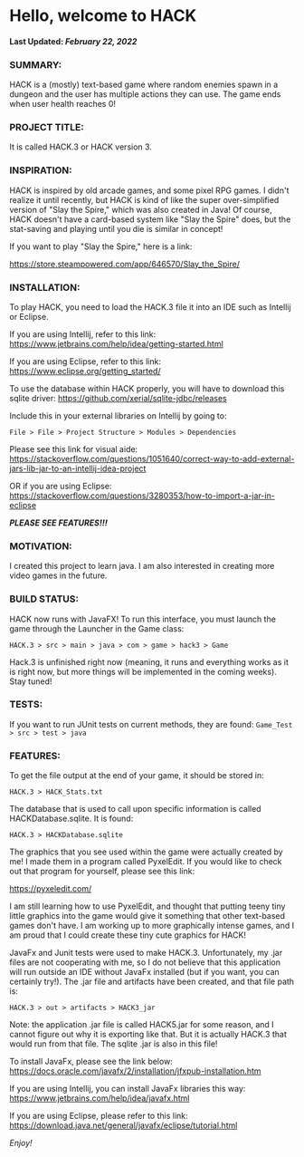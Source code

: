 # Hello, welcome to HACK

#### Last Updated: *February 22, 2022*

### SUMMARY:
HACK is a (mostly) text-based game where random enemies spawn in a dungeon and the user has
multiple actions they can use. The game ends when user health reaches 0!

### PROJECT TITLE:
It is called HACK.3 or HACK version 3.

### INSPIRATION:
HACK is inspired by old arcade games, and some pixel RPG games. I didn't realize it until recently, 
but HACK is kind of like the super over-simplified version of "Slay the Spire," which was also created in Java! 
Of course, HACK doesn't have a card-based system like "Slay the Spire" does, but the stat-saving and playing until 
you die is similar in concept! 

If you want to play "Slay the Spire," here is a link:

https://store.steampowered.com/app/646570/Slay_the_Spire/

### INSTALLATION:
To play HACK, you need to load the HACK.3 file it into an IDE such as Intellij or Eclipse.

If you are using Intellij, refer to this link:
https://www.jetbrains.com/help/idea/getting-started.html

If you are using Eclipse, refer to this link:
https://www.eclipse.org/getting_started/

To use the database within HACK properly, you will have to download this sqlite driver:
https://github.com/xerial/sqlite-jdbc/releases

Include this in your external libraries on Intellij by going to:

`File > File > Project Structure > Modules > Dependencies`

Please see this link for visual aide:
https://stackoverflow.com/questions/1051640/correct-way-to-add-external-jars-lib-jar-to-an-intellij-idea-project

OR if you are using Eclipse:
https://stackoverflow.com/questions/3280353/how-to-import-a-jar-in-eclipse

**_PLEASE SEE FEATURES!!!_**

### MOTIVATION:
I created this project to learn java. I am also interested in creating more video 
games in the future. 

### BUILD STATUS:
HACK now runs with JavaFX! To run this interface, you must launch the game through the
Launcher in the Game class:

`HACK.3 > src > main > java > com > game > hack3 > Game`

Hack.3 is unfinished right now (meaning, it runs and everything works as it is right now,
but more things will be implemented in the coming weeks). Stay tuned!

### TESTS:
If you want to run JUnit tests on current methods, they are found:
`Game_Test > src > test > java`

### FEATURES:
To get the file output at the end of your game, it should be stored in:

`HACK.3 > HACK_Stats.txt`

The database that is used to call upon specific information is called HACKDatabase.sqlite. It is found:

`HACK.3 > HACKDatabase.sqlite`

The graphics that you see used within the game were actually created by me! I made them in a program called
PyxelEdit. If you would like to check out that program for yourself, please see this link:

https://pyxeledit.com/

I am still learning how to use PyxelEdit, and thought that putting teeny tiny little graphics into
the game would give it something that other text-based games don't have. I am working up to more graphically intense 
games, and I am proud that I could create these tiny cute graphics for HACK!

JavaFx and Junit tests were used to make HACK.3. Unfortunately, my .jar files are not cooperating with me, 
so I do not believe that this application will run outside an IDE without JavaFx installed 
(but if you want, you can certainly try!). The .jar file and artifacts have been created, and that file path is:

`HACK.3 > out > artifacts > HACK3_jar`

Note: the application .jar file is called HACK5.jar for some reason, and I cannot figure out why it is exporting 
like that. But it is actually HACK.3 that would run from that file. The sqlite .jar is also in this file!

To install JavaFx, please see the link below:
https://docs.oracle.com/javafx/2/installation/jfxpub-installation.htm

If you are using Intellij, you can install JavaFx libraries this way:
https://www.jetbrains.com/help/idea/javafx.html

If you are using Eclipse, please refer to this link:
https://download.java.net/general/javafx/eclipse/tutorial.html

_Enjoy!_ 